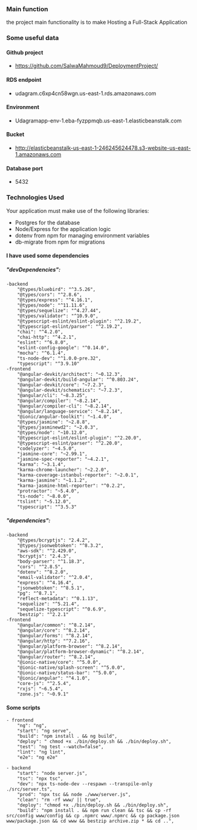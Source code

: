 ### Main function 

the project main functionality is to make Hosting a Full-Stack Application

### Some useful data

#### Github project

   - https://github.com/SalwaMahmoud9/DeploymentProject/

#### RDS endpoint

   - udagram.c6xp4cn58wgn.us-east-1.rds.amazonaws.com

#### Environment

   - Udagramapp-env-1.eba-fyzppmqb.us-east-1.elasticbeanstalk.com

#### Bucket

   - http://elasticbeanstalk-us-east-1-246245624478.s3-website-us-east-1.amazonaws.com

#### Database port

   - 5432

### Technologies Used

Your application must make use of the following libraries:
- Postgres for the database
- Node/Express for the application logic
- dotenv from npm for managing environment variables
- db-migrate from npm for migrations

#### I have used some dependencies
##### "devDependencies": 
    -backend
        "@types/bluebird": "^3.5.26",
        "@types/cors": "^2.8.6",
        "@types/express": "^4.16.1",
        "@types/node": "^11.11.6",
        "@types/sequelize": "^4.27.44",
        "@types/validator": "^10.9.0",
        "@typescript-eslint/eslint-plugin": "^2.19.2",
        "@typescript-eslint/parser": "^2.19.2",
        "chai": "^4.2.0",
        "chai-http": "^4.2.1",
        "eslint": "^6.8.0",
        "eslint-config-google": "^0.14.0",
        "mocha": "^6.1.4",
        "ts-node-dev": "^1.0.0-pre.32",
        "typescript": "^3.9.10"
    -frontend
        "@angular-devkit/architect": "~0.12.3",
        "@angular-devkit/build-angular": "^0.803.24",
        "@angular-devkit/core": "~7.2.3",
        "@angular-devkit/schematics": "~7.2.3",
        "@angular/cli": "~8.3.25",
        "@angular/compiler": "~8.2.14",
        "@angular/compiler-cli": "~8.2.14",
        "@angular/language-service": "~8.2.14",
        "@ionic/angular-toolkit": "~1.4.0",
        "@types/jasmine": "~2.8.8",
        "@types/jasminewd2": "~2.0.3",
        "@types/node": "~10.12.0",
        "@typescript-eslint/eslint-plugin": "^2.20.0",
        "@typescript-eslint/parser": "^2.20.0",
        "codelyzer": "~4.5.0",
        "jasmine-core": "~2.99.1",
        "jasmine-spec-reporter": "~4.2.1",
        "karma": "~3.1.4",
        "karma-chrome-launcher": "~2.2.0",
        "karma-coverage-istanbul-reporter": "~2.0.1",
        "karma-jasmine": "~1.1.2",
        "karma-jasmine-html-reporter": "^0.2.2",
        "protractor": "~5.4.0",
        "ts-node": "~8.0.0",
        "tslint": "~5.12.0",
        "typescript": "^3.5.3"
 


##### "dependencies":
    -backend
        "@types/bcryptjs": "2.4.2",
        "@types/jsonwebtoken": "^8.3.2",
        "aws-sdk": "^2.429.0",
        "bcryptjs": "2.4.3",
        "body-parser": "^1.18.3",
        "cors": "^2.8.5",
        "dotenv": "^8.2.0",
        "email-validator": "^2.0.4",
        "express": "^4.16.4",
        "jsonwebtoken": "^8.5.1",
        "pg": "^8.7.1",
        "reflect-metadata": "^0.1.13",
        "sequelize": "^5.21.4",
        "sequelize-typescript": "^0.6.9",
        "bestzip": "^2.2.1"
    -frontend
        "@angular/common": "^8.2.14",
        "@angular/core": "^8.2.14",
        "@angular/forms": "^8.2.14",
        "@angular/http": "^7.2.16",
        "@angular/platform-browser": "^8.2.14",
        "@angular/platform-browser-dynamic": "^8.2.14",
        "@angular/router": "^8.2.14",
        "@ionic-native/core": "^5.0.0",
        "@ionic-native/splash-screen": "^5.0.0",
        "@ionic-native/status-bar": "^5.0.0",
        "@ionic/angular": "^4.1.0",
        "core-js": "^2.5.4",
        "rxjs": "~6.5.4",
        "zone.js": "~0.9.1"
#### Some scripts

    - frontend
        "ng": "ng",
        "start": "ng serve",
        "build": "npm install . && ng build",
        "deploy": " chmod +x ./bin/deploy.sh && ./bin/deploy.sh",
        "test": "ng test --watch=false",
        "lint": "ng lint",
        "e2e": "ng e2e"
        
    - backend
        "start": "node server.js",
        "tsc": "npx tsc",
        "dev": "npx ts-node-dev --respawn --transpile-only ./src/server.ts",
        "prod": "npx tsc && node ./www/server.js",
        "clean": "rm -rf www/ || true",
        "deploy": "chmod +x ./bin/deploy.sh && ./bin/deploy.sh",
        "build": "npm install . && npm run clean && tsc && cp -rf src/config www/config && cp .npmrc www/.npmrc && cp package.json www/package.json && cd www && bestzip archive.zip * && cd ..",   




 
